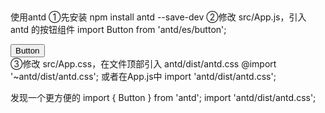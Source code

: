 ##
使用antd
  ①先安装  npm install antd --save-dev
  ②修改 src/App.js，引入 antd 的按钮组件
    import Button from 'antd/es/button';
     <div className="App">
        <Button type="primary">Button</Button>
      </div>
  ③修改 src/App.css，在文件顶部引入 antd/dist/antd.css
    @import '~antd/dist/antd.css';
  或者在App.js中  import 'antd/dist/antd.css';

  发现一个更方便的
  import { Button } from 'antd';
  import 'antd/dist/antd.css';  
